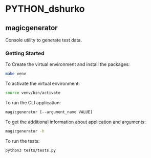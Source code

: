 # PYTHON_dshurko
## magicgenerator
Console utility to generate test data.

### Getting Started

To Create the virtual environment and install the packages:
```bash
make venv
```

To activate the virtual environment:
```bash
source venv/bin/activate
```

To run the CLI application:
```bash
magicgenerator [--argument_name VALUE]
```

To get the additional information about application and arguments:
```bash
magicgenerator -h
```

To run the tests:
```bash
python3 tests/tests.py
```
